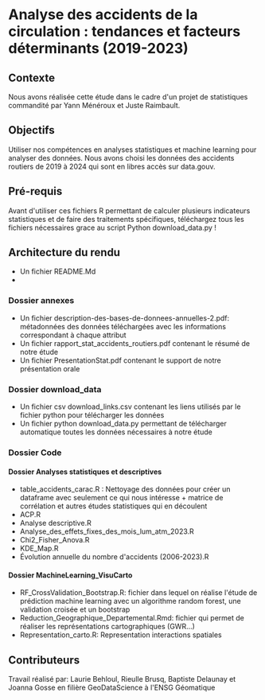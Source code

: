 # Analyse des accidents de la circulation : tendances et facteurs déterminants (2019-2023)

## Contexte
Nous avons réalisée cette étude dans le cadre d'un projet de statistiques commandité par Yann Ménéroux et Juste Raimbault.

## Objectifs
Utiliser nos compétences en analyses statistiques et machine learning pour analyser des données. Nous avons choisi les données des accidents routiers de 2019 à 2024 qui sont en libres accès sur data.gouv.

## Pré-requis
Avant d'utiliser ces fichiers R permettant de calculer plusieurs indicateurs statistiques et de faire des traitements spécifiques, téléchargez tous les fichiers nécessaires grace au script Python download_data.py !


## Architecture du rendu

- Un fichier README.Md
- 
### Dossier annexes
- Un fichier description-des-bases-de-donnees-annuelles-2.pdf: métadonnées des données téléchargées avec les informations correspondant à chaque attribut
- Un fichier rapport_stat_accidents_routiers.pdf contenant le résumé de notre étude
- Un fichier PresentationStat.pdf contenant le support de notre présentation orale

### Dossier download_data
- Un fichier csv download_links.csv contenant les liens utilisés par le fichier python pour télécharger les données
- Un fichier python download_data.py permettant de télécharger automatique toutes les données nécessaires à notre étude

### Dossier Code

#### Dossier Analyses statistiques et descriptives
- table_accidents_carac.R : Nettoyage des données pour créer un dataframe avec seulement ce qui nous intéresse + matrice de corrélation et autres études statistiques qui en découlent
- ACP.R
- Analyse descriptive.R
- Analyse_des_effets_fixes_des_mois_lum_atm_2023.R
- Chi2_Fisher_Anova.R
- KDE_Map.R
- Évolution annuelle du nombre d'accidents (2006-2023).R
  
#### Dossier MachineLearning_VisuCarto
- RF_CrossValidation_Bootstrap.R: fichier dans lequel on réalise l'étude de prédiction machine learning avec un algorithme random forest, une validation croisée et un bootstrap
- Reduction_Geographique_Departemental.Rmd: fichier qui permet de réaliser les représentations cartographiques (GWR...)
- Representation_carto.R: Representation interactions spatiales


## Contributeurs
Travail réalisé par: Laurie Behloul, Rieulle Brusq, Baptiste Delaunay et Joanna Gosse en filière GeoDataScience à l'ENSG Géomatique


